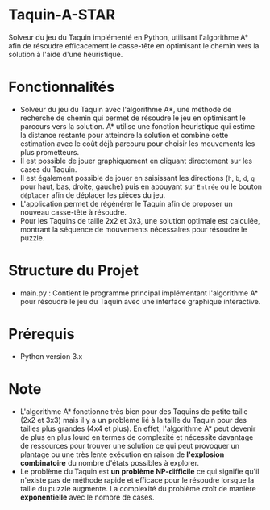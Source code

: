 # Taquin-A-STAR
Solveur du jeu du Taquin implémenté en Python, utilisant l'algorithme A* afin de résoudre efficacement le casse-tête en optimisant le chemin vers la solution à l'aide d'une heuristique.

# Fonctionnalités
- Solveur du jeu du Taquin avec l'algorithme A*, une méthode de recherche de chemin qui permet de résoudre le jeu en optimisant le parcours vers la solution. A* utilise une fonction heuristique qui estime la distance restante pour atteindre la solution et combine cette estimation avec le coût déjà parcouru pour choisir les mouvements les plus prometteurs.
- Il est possible de jouer graphiquement en cliquant directement sur les cases du Taquin.
- Il est également possible de jouer en saisissant les directions (`h`, `b`, `d`, `g` pour haut, bas, droite, gauche) puis en appuyant sur `Entrée` ou le bouton `déplacer` afin de déplacer les pièces du jeu.
- L'application permet de régénérer le Taquin afin de proposer un nouveau casse-tête à résoudre.
- Pour les Taquins de taille 2x2 et 3x3, une solution optimale est calculée, montrant la séquence de mouvements nécessaires pour résoudre le puzzle.

# Structure du Projet
- main.py : Contient le programme principal implémentant l'algorithme A* pour résoudre le jeu du Taquin avec une interface graphique interactive.

# Prérequis
- Python version 3.x

# Note
- L'algorithme A* fonctionne très bien pour des Taquins de petite taille (2x2 et 3x3) mais il y a un problème lié à la taille du Taquin pour des tailles plus grandes (4x4 et plus). En effet, l'algorithme A* peut devenir de plus en plus lourd en termes de complexité et nécessite davantage de ressources pour trouver une solution ce qui peut provoquer un plantage ou une très lente exécution en raison de **l'explosion combinatoire** du nombre d'états possibles à explorer.
- Le problème du Taquin est **un problème NP-difficile** ce qui signifie qu'il n'existe pas de méthode rapide et efficace pour le résoudre lorsque la taille du puzzle augmente. La complexité du problème croît de manière **exponentielle** avec le nombre de cases.
